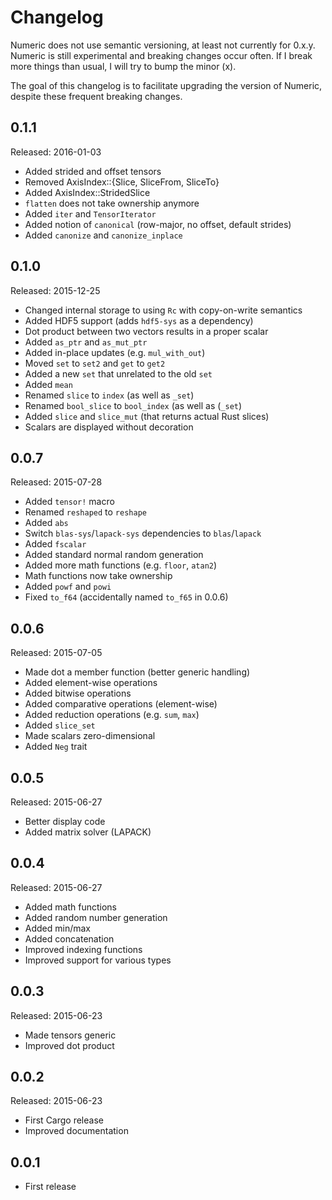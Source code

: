 # Changelog
Numeric does not use semantic versioning, at least not currently for 0.x.y.
Numeric is still experimental and breaking changes occur often. If I break
more things than usual, I will try to bump the minor (x).

The goal of this changelog is to facilitate upgrading the version of Numeric,
despite these frequent breaking changes.

## 0.1.1
Released: 2016-01-03
* Added strided and offset tensors
* Removed AxisIndex::{Slice, SliceFrom, SliceTo}
* Added AxisIndex::StridedSlice
* `flatten` does not take ownership anymore
* Added `iter` and `TensorIterator`
* Added notion of `canonical` (row-major, no offset, default strides)
* Added `canonize` and `canonize_inplace`

## 0.1.0
Released: 2015-12-25
* Changed internal storage to using `Rc` with copy-on-write semantics
* Added HDF5 support (adds `hdf5-sys` as a dependency)
* Dot product between two vectors results in a proper scalar
* Added `as_ptr` and `as_mut_ptr`
* Added in-place updates (e.g. `mul_with_out`)
* Moved `set` to `set2` and `get` to `get2`
* Added a new `set` that unrelated to the old `set`
* Added `mean`
* Renamed `slice` to `index` (as well as `_set`)
* Renamed `bool_slice` to `bool_index` (as well as (`_set`)
* Added `slice` and `slice_mut` (that returns actual Rust slices)
* Scalars are displayed without decoration

## 0.0.7
Released: 2015-07-28
* Added `tensor!` macro
* Renamed `reshaped` to `reshape`
* Added `abs`
* Switch `blas-sys`/`lapack-sys` dependencies to `blas`/`lapack`
* Added `fscalar`
* Added standard normal random generation
* Added more math functions (e.g. `floor`, `atan2`)
* Math functions now take ownership
* Added `powf` and `powi`
* Fixed `to_f64` (accidentally named `to_f65` in 0.0.6)

## 0.0.6
Released: 2015-07-05
* Made dot a member function (better generic handling)
* Added element-wise operations
* Added bitwise operations
* Added comparative operations (element-wise)
* Added reduction operations (e.g. `sum`, `max`)
* Added `slice_set`
* Made scalars zero-dimensional
* Added `Neg` trait

## 0.0.5
Released: 2015-06-27
* Better display code
* Added matrix solver (LAPACK)

## 0.0.4
Released: 2015-06-27
* Added math functions
* Added random number generation
* Added min/max
* Added concatenation
* Improved indexing functions
* Improved support for various types

## 0.0.3
Released: 2015-06-23
* Made tensors generic
* Improved dot product

## 0.0.2
Released: 2015-06-23
* First Cargo release
* Improved documentation

## 0.0.1
* First release
